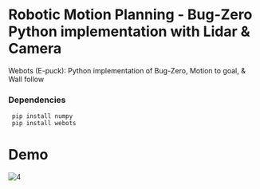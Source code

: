 # Robotic Motion Planning - Bug-Zero Python implementation with Lidar & Camera  
Webots (E-puck): Python implementation of Bug-Zero, Motion to goal, & Wall follow  

### Dependencies 
     pip install numpy  
     pip install webots  

# Demo  
![4](https://user-images.githubusercontent.com/64340009/225175203-0c5a2e26-0244-40e9-a39b-1b2db47e1997.gif)
